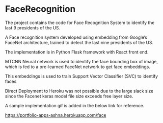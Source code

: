 # FaceRecognition

The project contains the code for Face Recognition System to identify the last 9 presidents of the US.

A Face recognition system developed using embedding from Google’s FaceNet architecture, trained to detect the last nine presidents of the US.

The implementation is in Python Flask framework with React front end. 

MTCNN Neural network is used to identify the face bounding box of image, which is fed to a pre-learned FaceNet network to get face embeddings.

This embeddings is used to train Support Vector Classifier (SVC) to identify faces.

Direct Deployment to Heroku was not possible due to the large slack size since the Facenet keras model file size exceeds free layer size.

A sample implementation gif is added in the below link for reference.

https://portfolio-apps-ashna.herokuapp.com/face
